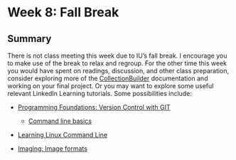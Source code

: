 # Week 8: Fall Break

## Summary

There is not class meeting this week due to IU’s fall break. I encourage you to make use of the break to relax and regroup. For the other time this week you would have spent on readings, discussion, and other class preparation, consider exploring more of the [CollectionBuilder]() documentation and working on your final project. Or you may want to explore some useful relevant LinkedIn Learning tutorials. Some possibilities include:

- [Programming Foundations: Version Control with GIT](https://www.linkedin.com/learning-login/share?redirect=https%3A%2F%2Fwww.linkedin.com%2Flearning%2Fprogramming-foundations-version-control-with-git%3Ftrk%3Dshare_ent_url%26shareId%3D%252FoVI6RrBS%252F%252Bm4KUOLbvCkQ%253D%253D)
	- [Command line basics](https://www.linkedin.com/learning-login/share?redirect=https%3A%2F%2Fwww.linkedin.com%2Flearning%2Fprogramming-foundations-version-control-with-git%2Fcommand-line-basics%3Ftrk%3Dshare_video_url%26shareId%3Dqd4vYqTbSaa6HGqywmC9Jg%253D%253D)

- [Learning Linux Command Line](https://www.linkedin.com/learning-login/share?redirect=https%3A%2F%2Fwww.linkedin.com%2Flearning%2Flearning-linux-command-line-14447912%3Ftrk%3Dshare_ent_url%26shareId%3DL9p7dQ4BQAinVE7GqwYzAA%253D%253D)

- [Imaging: Image formats](https://www.linkedin.com/learning-login/share?redirect=https%3A%2F%2Fwww.linkedin.com%2Flearning%2Fuser-experience-ux-for-non-designers%2Fimaging-image-formats%3Ftrk%3Dshare_video_url%26shareId%3DU5KrDJv6QTSChcz%252F5cnOmA%253D%253D)